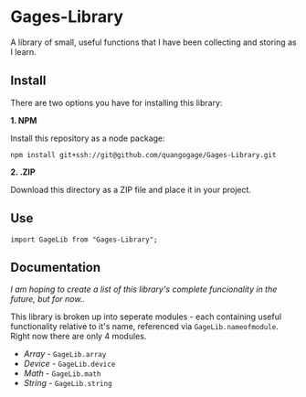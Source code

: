 # Gages-Library
A library of small, useful functions that I have been collecting and storing as I learn.

## Install
There are two options you have for installing this library:

**1. NPM**

Install this repository as a node package:

`npm install git+ssh://git@github.com/quangogage/Gages-Library.git`

**2. .ZIP**

Download this directory as a ZIP file and place it in your project.

## Use
`import GageLib from "Gages-Library";`

## Documentation
*I am hoping to create a list of this library's complete funcionality in the future, but for now..*

This library is broken up into seperate modules - each containing useful functionality relative to it's name, referenced via `GageLib.nameofmodule`. Right now there are only 4 modules.

* *Array* - `GageLib.array`
* *Device* - `GageLib.device`
* *Math* - `GageLib.math`
* *String* - `GageLib.string`
